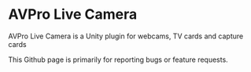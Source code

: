 # AVPro Live Camera
AVPro Live Camera is a Unity plugin for webcams, TV cards and capture cards

This Github page is primarily for reporting bugs or feature requests.
